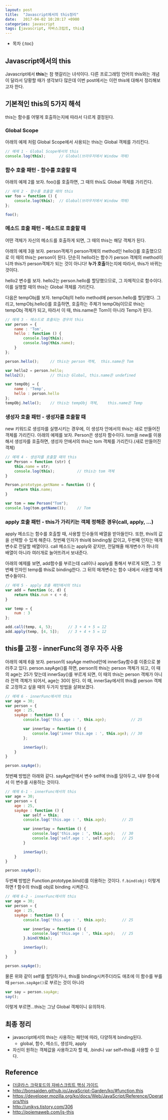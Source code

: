 ```yaml
---
layout: post
title:  "Javascript에서의 this정리"
date:   2017-04-02 10:20:17 +0900
categories: javascript
tags: [javascript, 자바스크립트, this]
---
```



* 목차
{:toc}


## Javascript에서의 this
Javascript에서 **this**는 참 햇갈리는 녀석이다. 다른 프로그래밍 언어의 this와는 개념이 달라서 당황할 때가 생각보다 많은데
이번 post에서는 이런 this에 대해서 정리해보고자 한다.

## 기본적인 this의 5가지 해석
this는 함수를 어떻게 호출하는지에 따라서 다르게 결정된다.

### Global Scope
아래의 예제 처럼 Global Scope에서 사용되는 this는 Global 객체를 가리킨다.

``` javascript
// 예제 1 - Global Scope에서의 this
console.log(this);      // Global(브라우저에서 Window 객체)
```

### 함수 호출 패턴 - 함수를 호출할 때
아래의 예제 2를 보자. foo()를 호출하면, 그 때의 this도 Global 객체를 가리킨다.
``` javascript
// 예제 2 - 함수를 호출할 때의 this
var foo = function () {
    console.log(this);  // Global(브라우저에서 Window 객체)
};

foo();
```

### 메소드 호출 패턴 - 메소드로 호출할 때

어떤 객체가 자신의 메소드를 호출하게 되면, 그 때의 this는 해당 객체가 된다.

아래의 예제 3을 보자.
person객체가 person객체의 method인 hello()를 호출했으므로 이 때의 this는 person이 된다.
단순히 hello라는 함수가 person 객체의 method이니까 this가 person객체가 되는 것이 아니다!
**누가 호출**하는지에 따라서, this가 바뀌는 것이다.

hello2 변수를 보자. hello2는 person.hello를 할당했으므로, 그 자체적으로 함수이다. 이를 실행할 때의 this는 Global 객체를 가리킨다.

다음은 tempObj를 보자. tempObj의 hello method에 person.hello를 할당했다. 그리고, tempObj.hello()를 호출하면, 호출하는 주체가 tempObj이므로 this는 tempObj 객체가 되고, 따라서 이 때, this.name은 Tom이 아니라 Temp가 된다.

``` javascript
// 예제 3 - 메소드로 호출되는 경우의 this
var person = {
    name : 'Tom',
    hello : function () {
        console.log(this);
        console.log(this.name);
    }
};

person.hello();     // this는 person 객체,  this.name은 Tom

var hello2 = person.hello;
hello2();           // this는 Global, this.name은 undefined

var tempObj = {
    name : 'Temp',
    hello : person.hello
};
tempObj.hello();    // this는 tempObj 객체,    this.name은 Temp

```

### 생성자 호출 패턴 - 생성자를 호출할 때
new 키워드로 생성자를 실행시키는 경우에, 이 생성자 안에서의 this는 새로 만들어진 객체를 가리킨다.
아래의 예제를 보자. Person은 생성자 함수이다.
tom을 new를 이용해서 생성자를 호출하면, 생성자 안에서의 this는 tom 객체를 가리킨다.(새로 만들어진 객체)

``` javascript
// 예제 4 - 생성자를 호출할 때의 this
var Person = function (str) {
    this.name = str;
    console.log(this);          // this는 tom 객체
}

Person.prototype.getName = function () {
    return this.name;
}

var tom = new Person("Tom");
console.log(tom.getName());     // Tom
```


### apply 호출 패턴 - this가 가리키는 객체 정해준 경우(call, apply, ...)
apply 메소드는 함수를 호출할 때, 사용할 인수들의 배열을 받아들인다. 또한, this의 값을 선택할 수 있게 해준다.
첫번째 인자가 this에 binding될 값이고, 두번째 인자는 매개변수로 전달할 배열이다.
call 메소드는 apply와 같지만, 전달해줄 매개변수가 하나의 배열이 아니라 여러개로 늘어뜨려서 보내준다.

아래의 예제를 보면, add함수를 부르는데 call이나 apply를 통해서 부르게 되면,
그 첫번째 인자인 temp를 this로 binding한다. 그 뒤의 매개변수는 함수 내에서 사용할 매개변수들이다.

``` javascript
// 예제 5 - apply 호출 패턴에서의 this
var add = function (c, d) {
    return this.num + c + d;
}

var temp = {
    num : 3
};

add.call(temp, 4, 5);       // 3 + 4 + 5 = 12
add.apply(temp, [4, 5]);    // 3 + 4 + 5 = 12
```


## this를 고정 - innerFunc의 경우 자주 사용
아래의 예제 6을 보자.
person의 sayAge method안에 innerSay함수를 이중으로 불러주고 있다.
person.sayAge()를 하면, person의 this는 person 객체가 되고, 이 때의 age는 25가 맞는데
innerSay()를 부르게 되면, 이 때의 this는 person 객체가 아니라 전역 객체가 되어서, age는 30이 된다.
이 때, innerSay에서의 this를 person 객체로 고정하고 싶을 때의 두가지 방법을 살펴보겠다.

``` javascript
// 예제 6 - innerFunc에서의 this
var age = 30;
var person = {
    age : 25,
    sayAge : function () {
        console.log('this.age : ', this.age);           // 25

        var innerSay = function () {
            console.log('inner this.age : ', this.age); // 30
        };

        innerSay();
    }
}

person.sayAge();
```

첫번째 방법은 아래와 같다.
sayAge안에서 변수 self에 this를 담아두고, 내부 함수에서 이 변수를 사용하는 것이다.


``` javascript
// 예제 6-1 - innerFunc에서의 this
var age = 30;
var person = {
    age : 25,
    sayAge : function () {
        var self = this;
        console.log('this.age : ', this.age);       // 25

        var innerSay = function () {
            console.log('this.age : ', this.age);   // 30
            console.log('self.age : ', self.age);   // 25
        }

        innerSay();
    }
}

person.sayAge();
```

두번째 방법은 Function.prototype.bind()를 이용하는 것이다.
`f.bind(obj)` 이렇게 하면 f 함수의 this를 obj로 binding 시켜준다.


``` javascript
// 예제 6-2 - innerFunc에서의 this
var age = 30;
var person = {
    age : 25,
    sayAge : function () {
        console.log('this.age : ', this.age);       // 25

        var innerSay = function () {
            console.log('this.age : ', this.age);   // 25
        }.bind(this);

        innerSay();
    }
}

person.sayAge();
```

물론 위와 같이 self를 할당하거나, this를 binding시켜주더라도 애초에 이 함수를 부를 때 `person.sayAge()`로 부르는 것이 아니라
``` javascript
var say = person.sayAge;
say();
```
이렇게 부르면...this는 그냥 Global 객체이니 유의하자.


## 최종 정리
- javascript에서의 this는 사용하는 패턴에 따라, 다양하게 binding된다.
    - global, 함수, 메소드, 생성자, apply
- 자신이 원하는 객체값을 사용하고자 할 때, .bind나 var self=this를 사용할 수 있다.



## Reference

- [더글라스 크락포드의 자바스크립트 핵심 가이드](http://book.naver.com/bookdb/book_detail.nhn?bid=4774270)
- <http://bonsaiden.github.io/JavaScript-Garden/ko/#function.this>
- <https://developer.mozilla.org/ko/docs/Web/JavaScript/Reference/Operators/this>
- <http://unikys.tistory.com/306>
- <http://poiemaweb.com/js-this>
